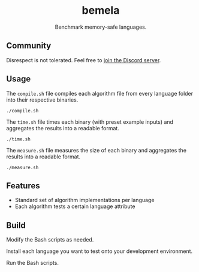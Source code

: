 <div align=center>

  # bemela

  Benchmark memory-safe languages.
</div>

## Community

Disrespect is not tolerated. Feel free to [join the Discord server](https://discord.com/invite/C6NdvU5bzN).

## Usage

The `compile.sh` file compiles each algorithm file from every language folder into their respective binaries.
```ShellSession
./compile.sh
```

The `time.sh` file times each binary (with preset example inputs) and aggregates the results into a readable format.
```ShellSession
./time.sh
```

The `measure.sh` file measures the size of each binary and aggregates the results into a readable format.
```ShellSession
./measure.sh
```

## Features

- Standard set of algorithm implementations per language
- Each algorithm tests a certain language attribute

## Build

Modify the Bash scripts as needed.

Install each language you want to test onto your development environment.

Run the Bash scripts.
